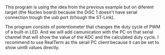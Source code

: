 This program is using the idea from the previous example but on diferent target (the Nucleo board) because the DiSC 1 doesn't have serial connection trough the usb port (trhough the ST-Link).

The program consists of potentiometer that changes the duty cycle of PWM of a built-in LED.
And we will add camunication with the PC on that serial channel that will show the value of the ADC and the calculated duty cycle. I recommend to use RealTerm as the serail PC client because it can be set to show uint8 values directly.




